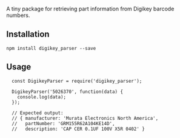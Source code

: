 A tiny package for retrieving part information from Digikey barcode numbers.

## Installation

```
npm install digikey_parser --save
```

## Usage

```
  const DigikeyParser = require('digikey_parser');

  DigikeyParser('5026370', function(data) {
    console.log(data);
  });
  
  // Expected output:
  // { manufacturer: 'Murata Electronics North America',
  //   partNumber: 'GRM155R62A104KE14D',
  //   description: 'CAP CER 0.1UF 100V X5R 0402' }
```
